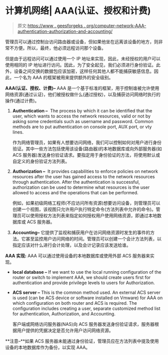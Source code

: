 # 计算机网络| AAA(认证、授权和计费)

> 原文:[https://www . geesforgeks . org/computer-network-AAA-authentication-authorization-and-accounting/](https://www.geeksforgeeks.org/computer-network-aaa-authentication-authorization-and-accounting/)

管理员可以通过控制台访问路由器或设备，但如果他坐在远离该设备的地方，则非常不方便。所以，最终，他必须远程访问那个设备。

但是由于远程访问可以通过使用一个 IP 地址来实现，因此，未经授权的用户可以使用相同的 IP 地址进行访问。因此，为了安全起见，我们必须进行身份验证。此外，设备之间交换的数据包应该加密，这样任何其他人都不能捕获敏感信息。因此，一个名为 AAA 的框架被用来提供额外的安全级别。

**AAA(认证、授权、计费)–**
AAA 是一个基于标准的框架，用于控制谁被允许使用网络资源(通过认证)，他们被授权做什么(通过授权)，以及捕获访问网络时执行的操作(通过计费)。

1.  **Authentication –** 
    The process by which it can be identified that the user, which wants to access the network resources, valid or not by asking some credentials such as username and password. Common methods are to put authentication on console port, AUX port, or vty lines. 

    作为网络管理员，如果有人想要访问网络，我们可以控制如何对用户进行身份验证。其中一些方法包括使用该设备(路由器)的本地数据库或向外部服务器(如 ACS 服务器)发送身份验证请求。要指定用于身份验证的方法，将使用默认或自定义的身份验证方法列表。

2.  **Authorization –** 
    It provides capabilities to enforce policies on network resources after the user has gained access to the network resources through authentication. After the authentication is successful, authorization can be used to determine what resources is the user allowed to access and the operations that can be performed. 

    例如，如果初级网络工程师(不应访问所有资源)想要访问设备，则管理员可以创建一个视图，该视图只允许用户执行特定命令(方法列表中允许的命令)。管理员可以使用授权方法列表来指定如何授权用户使用网络资源，即通过本地数据库或 ACS 服务器。

3.  **Accounting–**
    它提供了监视和捕获用户在访问网络资源时发生的事件的方法。它甚至监控用户访问网络的时间。管理员可以创建一个会计方法列表，以指定应该对什么进行会计处理，以及会计记录应该发送给谁。

**AAA 实现:** AAA 可以通过使用设备的本地数据库或使用外部 ACS 服务器来实现。

*   **local database –** If we want to use the local running configuration of the router or switch to implement AAA, we should create users first for authentication and provide privilege levels to users for Authorization. 
*   **ACS server –** This is the common method used. An external ACS server is used (can be ACS device or software installed on Vmware) for AAA on which configuration on both router and ACS is required. The configuration includes creating a user, separate customized method list for authentication, Authorization, and Accounting. 

    客户端或网络访问服务器(NAS)向 ACS 服务器发送身份验证请求，服务器根据用户提供的凭据决定是否允许用户访问网络资源。

**注意–**如果 ACS 服务器未能通过身份验证，管理员应在方法列表中提及使用设备的本地数据库作为备份，以实现 AAA。